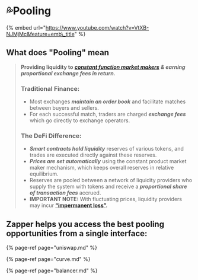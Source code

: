 # 💦Pooling

{% embed url="https://www.youtube.com/watch?v=VtXB-NJMjMc&feature=emb\_title" %}

## What does "Pooling" mean

> **Providing liquidity to** [_**constant function market makers**_](https://medium.com/bollinger-investment-group/constant-function-market-makers-defis-zero-to-one-innovation-968f77022159) _**& earning proportional exchange fees in return.**_ 
>
> ### Traditional Finance: 
>
> * Most exchanges _**maintain an order book**_ and facilitate matches between buyers and sellers. 
> * For each successful match, traders are charged _**exchange fees**_ which go directly to exchange operators. 
>
> ### The DeFi Difference:
>
> * _**Smart contracts hold liquidity**_ reserves of various tokens, and trades are executed directly against these reserves. 
> * _**Prices are set automatically**_ using the constant product market maker mechanism, which keeps overall reserves in relative equilibrium. 
> * Reserves are pooled between a network of liquidity providers who supply the system with tokens and receive a _**proportional share of transaction fees**_ accrued. 
> * **IMPORTANT NOTE:** With fluctuating prices, liquidity providers may incur [**“impermanent loss”**](https://medium.com/@pintail/understanding-uniswap-returns-cc593f3499ef)**.**

## Zapper helps you access the best pooling opportunities from a single interface:

{% page-ref page="uniswap.md" %}

{% page-ref page="curve.md" %}

{% page-ref page="balancer.md" %}

